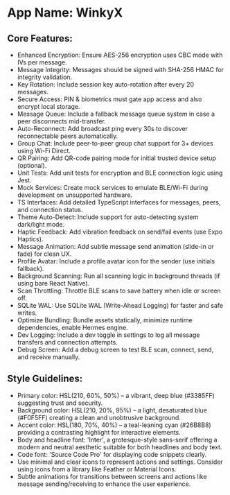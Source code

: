 # **App Name**: WinkyX

## Core Features:

- Enhanced Encryption: Ensure AES-256 encryption uses CBC mode with IVs per message.
- Message Integrity: Messages should be signed with SHA-256 HMAC for integrity validation.
- Key Rotation: Include session key auto-rotation after every 20 messages.
- Secure Access: PIN & biometrics must gate app access and also encrypt local storage.
- Message Queue: Include a fallback message queue system in case a peer disconnects mid-transfer.
- Auto-Reconnect: Add broadcast ping every 30s to discover reconnectable peers automatically.
- Group Chat: Include peer-to-peer group chat support for 3+ devices using Wi-Fi Direct.
- QR Pairing: Add QR-code pairing mode for initial trusted device setup (optional).
- Unit Tests: Add unit tests for encryption and BLE connection logic using Jest.
- Mock Services: Create mock services to emulate BLE/Wi-Fi during development on unsupported hardware.
- TS Interfaces: Add detailed TypeScript interfaces for messages, peers, and connection status.
- Theme Auto-Detect: Include support for auto-detecting system dark/light mode.
- Haptic Feedback: Add vibration feedback on send/fail events (use Expo Haptics).
- Message Animation: Add subtle message send animation (slide-in or fade) for clean UX.
- Profile Avatar: Include a profile avatar icon for the sender (use initials fallback).
- Background Scanning: Run all scanning logic in background threads (if using bare React Native).
- Scan Throttling: Throttle BLE scans to save battery when idle or screen off.
- SQLite WAL: Use SQLite WAL (Write-Ahead Logging) for faster and safe writes.
- Optimize Bundling: Bundle assets statically, minimize runtime dependencies, enable Hermes engine.
- Dev Logging: Include a dev toggle in settings to log all message transfers and connection attempts.
- Debug Screen: Add a debug screen to test BLE scan, connect, send, and receive manually.

## Style Guidelines:

- Primary color: HSL(210, 60%, 50%) – a vibrant, deep blue (#3385FF) suggesting trust and security.
- Background color: HSL(210, 20%, 95%) – a light, desaturated blue (#F0F5FF) creating a clean and unobtrusive background.
- Accent color: HSL(180, 70%, 40%) – a teal-leaning cyan (#26B8B8) providing a contrasting highlight for interactive elements.
- Body and headline font: 'Inter', a grotesque-style sans-serif offering a modern and neutral aesthetic suitable for both headlines and body text.
- Code font: 'Source Code Pro' for displaying code snippets clearly.
- Use minimal and clear icons to represent actions and settings. Consider using icons from a library like Feather or Material Icons.
- Subtle animations for transitions between screens and actions like message sending/receiving to enhance the user experience.